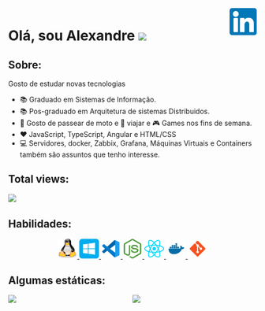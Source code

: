 <!-- ### Hi there 👋 -->

<!--
**alexandreceti/alexandreceti** is a ✨ _special_ ✨ repository because its `README.md` (this file) appears on your GitHub profile.

Here are some ideas to get you started:

- 🔭 I’m currently working on ...
- 🌱 I’m currently learning ...
- 👯 I’m looking to collaborate on ...
- 🤔 I’m looking for help with ...
- 💬 Ask me about ...
- 📫 How to reach me: ...
- 😄 Pronouns: ...
- ⚡ Fun fact: ...
-->

<a href="https://www.linkedin.com/in/alexandrecunhaeti/" target="_blank">
    <img 
        src="img/linkedin.svg" 
        alt="linkedIn" 
        width="55" 
        align="right" />
</a>

# Olá, sou Alexandre <img src="https://raw.githubusercontent.com/iampavangandhi/iampavangandhi/master/gifs/Hi.gif" width="30px"></h2>

## Sobre:

Gosto de estudar novas tecnologias

- 📚 Graduado em Sistemas de Informação.
- 📚 Pos-graduado em Arquitetura de sistemas Distribuidos.
- 🛵 Gosto de passear de moto e 🚗 viajar e 🎮 Games nos fins de semana.
- ❤️ JavaScript, TypeScript, Angular e HTML/CSS
- 💻 Servidores, docker, Zabbix, Grafana, Máquinas Virtuais e Containers também são assuntos que tenho interesse.

## Total views:

<img alingn="center" src="https://profile-counter.glitch.me/alexandreceti/count.svg" />

## Habilidades:

<p align="center">
    <a href="https://pt.wikipedia.org/wiki/Linux">
      <img src="img/tux.svg" alt="cs" width="40" height="40"/>
    </a>
    <a href="https://www.microsoft.com/pt-br/windows/">
      <img   src="img/windows.svg" alt="windows" width="40" height="40"/>
    </a>
    <a href="https://code.visualstudio.com">
      <img src="img/vscode.svg" alt="vscode" width="40" height="40"/>
    </a>  
    <a href="https://nodejs.org/pt-br/">
      <img src="img/nodejs.svg" alt="net" width="40" height="40"/>
    </a>
    <a href="https://pt-br.reactjs.org/">
      <img src="img/react.svg" alt="net" width="40" height="40"/>
    </a>
    <a href="https://www.docker.com/">
      <img src="img/docker.svg" alt="docker" width="40" height="40"/>
    </a>
    <a href="https://git-scm.com/">
      <img src="img/git.svg" alt="git" width="40" height="40"/>
    </a>
</p>

## Algumas estáticas:

<p align="center">
  <a href="#">
    <img src='https://github-readme-stats.vercel.app/api?username=alexandreceti&show_icons=true&theme=tokyonight&count_private=true&line_height=40'  align="left" />
    <img src='https://github-readme-stats.vercel.app/api/top-langs/?username=alexandreceti&theme=tokyonight&hide_langs_below=4'/>
  </a>
</p>

